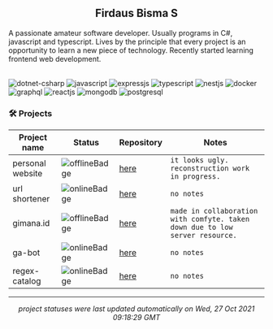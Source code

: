<h2 align="center">Firdaus Bisma S</h2>
A passionate amateur software developer. Usually programs in C#, javascript and typescript. Lives by the principle that every project is an opportunity to learn a new piece of technology. Recently started learning frontend web development. 
</br> </br>

![dotnet-csharp](https://img.shields.io/badge/C%23%2F.NET-%23546e7a?logo=dotnet&style=flat&labelColor=37474f&logoColor=white) ![javascript](https://img.shields.io/badge/JavaScript-%23546e7a?logo=javascript&style=flat&labelColor=37474f&logoColor=white) ![expressjs](https://img.shields.io/badge/Express-%23546e7a?logo=express&style=flat&labelColor=37474f&logoColor=white) ![typescript](https://img.shields.io/badge/TypeScript-%23546e7a?logo=typescript&style=flat&labelColor=37474f&logoColor=white) ![nestjs](https://img.shields.io/badge/NestJS-%23546e7a?logo=nestjs&style=flat&labelColor=37474f&logoColor=white) ![docker](https://img.shields.io/badge/Docker-%23546e7a?logo=docker&style=flat&labelColor=37474f&logoColor=white) ![graphql](https://img.shields.io/badge/GraphQL-%23546e7a?logo=graphql&style=flat&labelColor=37474f&logoColor=white) ![reactjs](https://img.shields.io/badge/React-%23546e7a?logo=react&style=flat&labelColor=37474f&logoColor=white) ![mongodb](https://img.shields.io/badge/MongoDB-%23546e7a?logo=mongodb&style=flat&labelColor=37474f&logoColor=white) ![postgresql](https://img.shields.io/badge/PostgreSQL-%23546e7a?logo=postgresql&style=flat&labelColor=37474f&logoColor=white) 

### 🛠 Projects
| Project name | Status | Repository | Notes |
| --- | --- | --- | --- |
| personal website | ![offlineBadge](https://img.shields.io/badge/503-offline-e53935) | [here](https://github.com/gldnpz17/gldnpz.com) | `it looks ugly. reconstruction work in progress.` |
| url shortener | ![onlineBadge](https://img.shields.io/badge/200-online-%234caf50) | [here](https://github.com/gldnpz17/url-shortener) | `no notes` |
| gimana.id | ![offlineBadge](https://img.shields.io/badge/503-offline-e53935) | [here](https://github.com/gldnpz17/gimana.id) | `made in collaboration with comfyte. taken down due to low server resource.` |
| ga-bot | ![onlineBadge](https://img.shields.io/badge/200-online-%234caf50) | [here](https://github.com/gldnpz17/ga-bot) | `no notes` |
| regex-catalog | ![onlineBadge](https://img.shields.io/badge/200-online-%234caf50) | [here](https://github.com/gldnpz17/regex-catalog) | `no notes` |

---
*<p align="center">project statuses were last updated automatically on Wed, 27 Oct 2021 09:18:29 GMT</p>*